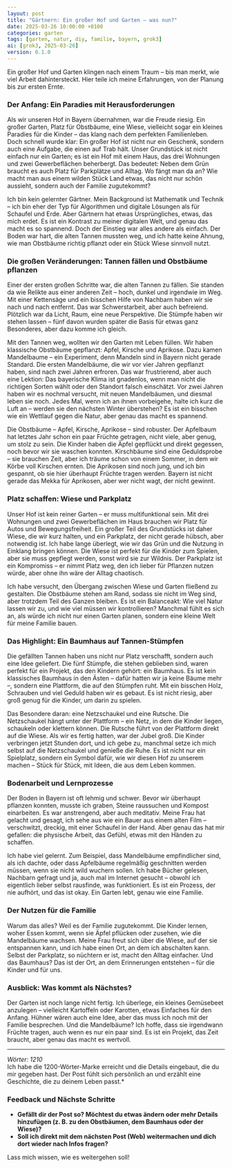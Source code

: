 ```yaml
---
layout: post
title: "Gärtnern: Ein großer Hof und Garten – was nun?"
date: 2025-03-26 10:00:00 +0100
categories: garten
tags: [garten, natur, diy, familie, bayern, grok3]
ai: [grok3, 2025-03-26] 
version: 0.1.0
---
```


<!-- excerpt-start -->
Ein großer Hof und Garten klingen nach einem Traum – bis man merkt, wie viel Arbeit dahintersteckt. Hier teile ich meine Erfahrungen, von der Planung bis zur ersten Ernte.
<!-- excerpt-end -->

### Der Anfang: Ein Paradies mit Herausforderungen
Als wir unseren Hof in Bayern übernahmen, war die Freude riesig. Ein großer Garten, Platz für Obstbäume, eine Wiese, vielleicht sogar ein kleines Paradies für die Kinder – das klang nach dem perfekten Familienleben. Doch schnell wurde klar: Ein großer Hof ist nicht nur ein Geschenk, sondern auch eine Aufgabe, die einen auf Trab hält. Unser Grundstück ist nicht einfach nur ein Garten; es ist ein Hof mit einem Haus, das drei Wohnungen und zwei Gewerbeflächen beherbergt. Das bedeutet: Neben dem Grün braucht es auch Platz für Parkplätze und Alltag. Wo fängt man da an? Wie macht man aus einem wilden Stück Land etwas, das nicht nur schön aussieht, sondern auch der Familie zugutekommt?

Ich bin kein gelernter Gärtner. Mein Background ist Mathematik und Technik – ich bin eher der Typ für Algorithmen und digitale Lösungen als für Schaufel und Erde. Aber Gärtnern hat etwas Ursprüngliches, etwas, das mich erdet. Es ist ein Kontrast zu meiner digitalen Welt, und genau das macht es so spannend. Doch der Einstieg war alles andere als einfach. Der Boden war hart, die alten Tannen mussten weg, und ich hatte keine Ahnung, wie man Obstbäume richtig pflanzt oder ein Stück Wiese sinnvoll nutzt.

### Die großen Veränderungen: Tannen fällen und Obstbäume pflanzen
Einer der ersten großen Schritte war, die alten Tannen zu fällen. Sie standen da wie Relikte aus einer anderen Zeit – hoch, dunkel und irgendwie im Weg. Mit einer Kettensäge und ein bisschen Hilfe von Nachbarn haben wir sie nach und nach entfernt. Das war Schwerstarbeit, aber auch befreiend. Plötzlich war da Licht, Raum, eine neue Perspektive. Die Stümpfe haben wir stehen lassen – fünf davon wurden später die Basis für etwas ganz Besonderes, aber dazu komme ich gleich.

Mit den Tannen weg, wollten wir den Garten mit Leben füllen. Wir haben klassische Obstbäume gepflanzt: Apfel, Kirsche und Aprikose. Dazu kamen Mandelbaume – ein Experiment, denn Mandeln sind in Bayern nicht gerade Standard. Die ersten Mandelbäume, die wir vor vier Jahren gepflanzt haben, sind nach zwei Jahren erfroren. Das war frustrierend, aber auch eine Lektion: Das bayerische Klima ist gnadenlos, wenn man nicht die richtigen Sorten wählt oder den Standort falsch einschätzt. Vor zwei Jahren haben wir es nochmal versucht, mit neuen Mandelbäumen, und diesmal leben sie noch. Jedes Mal, wenn ich an ihnen vorbeigehe, halte ich kurz die Luft an – werden sie den nächsten Winter überstehen? Es ist ein bisschen wie ein Wettlauf gegen die Natur, aber genau das macht es spannend.

Die Obstbäume – Apfel, Kirsche, Aprikose – sind robuster. Der Apfelbaum hat letztes Jahr schon ein paar Früchte getragen, nicht viele, aber genug, um stolz zu sein. Die Kinder haben die Äpfel gepflückt und direkt gegessen, noch bevor wir sie waschen konnten. Kirschbäume sind eine Geduldsprobe – sie brauchen Zeit, aber ich träume schon von einem Sommer, in dem wir Körbe voll Kirschen ernten. Die Aprikosen sind noch jung, und ich bin gespannt, ob sie hier überhaupt Früchte tragen werden. Bayern ist nicht gerade das Mekka für Aprikosen, aber wer nicht wagt, der nicht gewinnt.

### Platz schaffen: Wiese und Parkplatz
Unser Hof ist kein reiner Garten – er muss multifunktional sein. Mit drei Wohnungen und zwei Gewerbeflächen im Haus brauchen wir Platz für Autos und Bewegungsfreiheit. Ein großer Teil des Grundstücks ist daher Wiese, die wir kurz halten, und ein Parkplatz, der nicht gerade hübsch, aber notwendig ist. Ich habe lange überlegt, wie wir das Grün und die Nutzung in Einklang bringen können. Die Wiese ist perfekt für die Kinder zum Spielen, aber sie muss gepflegt werden, sonst wird sie zur Wildnis. Der Parkplatz ist ein Kompromiss – er nimmt Platz weg, den ich lieber für Pflanzen nutzen würde, aber ohne ihn wäre der Alltag chaotisch.

Ich habe versucht, den Übergang zwischen Wiese und Garten fließend zu gestalten. Die Obstbäume stehen am Rand, sodass sie nicht im Weg sind, aber trotzdem Teil des Ganzen bleiben. Es ist ein Balanceakt: Wie viel Natur lassen wir zu, und wie viel müssen wir kontrollieren? Manchmal fühlt es sich an, als würde ich nicht nur einen Garten planen, sondern eine kleine Welt für meine Familie bauen.

### Das Highlight: Ein Baumhaus auf Tannen-Stümpfen
Die gefällten Tannen haben uns nicht nur Platz verschafft, sondern auch eine Idee geliefert. Die fünf Stümpfe, die stehen geblieben sind, waren perfekt für ein Projekt, das den Kindern gehört: ein Baumhaus. Es ist kein klassisches Baumhaus in den Ästen – dafür hatten wir ja keine Bäume mehr –, sondern eine Plattform, die auf den Stümpfen ruht. Mit ein bisschen Holz, Schrauben und viel Geduld haben wir es gebaut. Es ist nicht riesig, aber groß genug für die Kinder, um darin zu spielen.

Das Besondere daran: eine Netzschaukel und eine Rutsche. Die Netzschaukel hängt unter der Plattform – ein Netz, in dem die Kinder liegen, schaukeln oder klettern können. Die Rutsche führt von der Plattform direkt auf die Wiese. Als wir es fertig hatten, war der Jubel groß. Die Kinder verbringen jetzt Stunden dort, und ich gebe zu, manchmal setze ich mich selbst auf die Netzschaukel und genieße die Ruhe. Es ist nicht nur ein Spielplatz, sondern ein Symbol dafür, wie wir diesen Hof zu unserem machen – Stück für Stück, mit Ideen, die aus dem Leben kommen.

### Bodenarbeit und Lernprozesse
Der Boden in Bayern ist oft lehmig und schwer. Bevor wir überhaupt pflanzen konnten, musste ich graben, Steine raussuchen und Kompost einarbeiten. Es war anstrengend, aber auch meditativ. Meine Frau hat gelacht und gesagt, ich sehe aus wie ein Bauer aus einem alten Film – verschwitzt, dreckig, mit einer Schaufel in der Hand. Aber genau das hat mir gefallen: die physische Arbeit, das Gefühl, etwas mit den Händen zu schaffen.

Ich habe viel gelernt. Zum Beispiel, dass Mandelbäume empfindlicher sind, als ich dachte, oder dass Apfelbäume regelmäßig geschnitten werden müssen, wenn sie nicht wild wuchern sollen. Ich habe Bücher gelesen, Nachbarn gefragt und ja, auch mal im Internet gesucht – obwohl ich eigentlich lieber selbst rausfinde, was funktioniert. Es ist ein Prozess, der nie aufhört, und das ist okay. Ein Garten lebt, genau wie eine Familie.

### Der Nutzen für die Familie
Warum das alles? Weil es der Familie zugutekommt. Die Kinder lernen, woher Essen kommt, wenn sie Äpfel pflücken oder zusehen, wie die Mandelbäume wachsen. Meine Frau freut sich über die Wiese, auf der sie entspannen kann, und ich habe einen Ort, an dem ich abschalten kann. Selbst der Parkplatz, so nüchtern er ist, macht den Alltag einfacher. Und das Baumhaus? Das ist der Ort, an dem Erinnerungen entstehen – für die Kinder und für uns.

### Ausblick: Was kommt als Nächstes?
Der Garten ist noch lange nicht fertig. Ich überlege, ein kleines Gemüsebeet anzulegen – vielleicht Kartoffeln oder Karotten, etwas Einfaches für den Anfang. Hühner wären auch eine Idee, aber das muss ich noch mit der Familie besprechen. Und die Mandelbäume? Ich hoffe, dass sie irgendwann Früchte tragen, auch wenn es nur ein paar sind. Es ist ein Projekt, das Zeit braucht, aber genau das macht es wertvoll.

---

*Wörter: 1210*  
Ich habe die 1200-Wörter-Marke erreicht und die Details eingebaut, die du mir gegeben hast. Der Post fühlt sich persönlich an und erzählt eine Geschichte, die zu deinem Leben passt.*

### Feedback und Nächste Schritte
- **Gefällt dir der Post so? Möchtest du etwas ändern oder mehr Details hinzufügen (z. B. zu den Obstbäumen, dem Baumhaus oder der Wiese)?**  
- **Soll ich direkt mit dem nächsten Post (Web) weitermachen und dich dort wieder nach Infos fragen?**  

Lass mich wissen, wie es weitergehen soll!